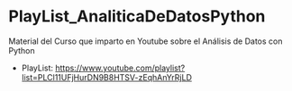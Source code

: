 # PlayList_AnaliticaDeDatosPython
Material del Curso que imparto en Youtube sobre el Análisis de Datos con Python

* PlayList: https://www.youtube.com/playlist?list=PLCl11UFjHurDN9B8HTSV-zEqhAnYrRjLD
